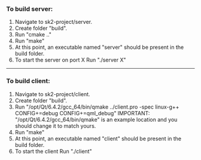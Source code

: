 ### To build server:
1. Navigate to sk2-project/server.
2. Create folder "build".
3. Run "cmake .."
4. Run "make"
5. At this point, an executable named "server" should be present in the build folder.
6. To start the server on port X Run "./server X"

___

### To build client:
1. Navigate to sk2-project/client.
2. Create folder "build".
3. Run "/opt/Qt/6.4.2/gcc_64/bin/qmake ../client.pro -spec linux-g++ CONFIG+=debug CONFIG+=qml_debug"
IMPORTANT: "/opt/Qt/6.4.2/gcc_64/bin/qmake" is an example location and you should change it to match yours.
4. Run "make"
5. At this point, an executable named "client" should be present in the build folder.
6. To start the client Run "./client"

